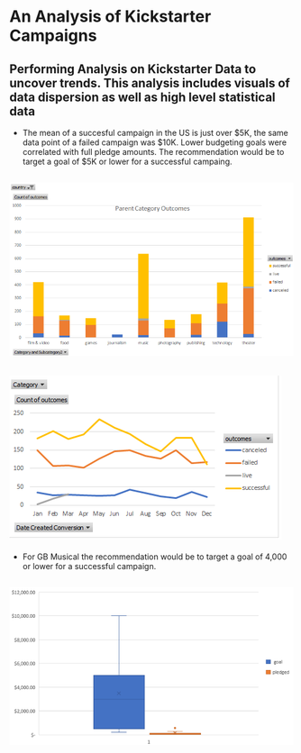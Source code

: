 # An Analysis of Kickstarter Campaigns
Performing Analysis on Kickstarter Data to uncover trends.  This analysis includes visuals of data dispersion as well as high level statistical data
---
* The mean of a succesful campaign in the US is just over $5K, the same data point of a failed campaign was $10K.  Lower budgeting goals were correlated with full pledge amounts.  The recommendation would be to target a goal of $5K or lower for a successful campaing.

![Stacked Chart](https://github.com/madrivers/Contributing_Files/blob/main/Bar%20Chart.png)
---
![Line Chart](https://github.com/madrivers/Contributing_Files/blob/main/Line%20Chart.png)
---
* For GB Musical the recommendation would be to target a goal of 4,000 or lower for a successful campaign.

 ![Box_Whisker](https://github.com/madrivers/Contributing_Files/blob/main/Box%20n%20Whisker.png)
--- 

